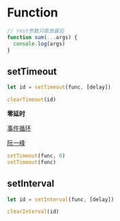 # Function

```js
// rest参数只能放最后
function sum(...args) {
  console.log(args)
}
```

## setTimeout

```js
let id = setTimeout(func, [delay])

clearTimeout(id)
```

**零延时**

[事件循环](https://zh.javascript.info/event-loop)

[阮一峰](http://www.ruanyifeng.com/blog/2014/10/event-loop.html)

```js
setTimeout(func, 0)
setTimeout(func)
```

## setInterval

```js
let id = setInterval(func, [delay])

clearInterval(id)
```
